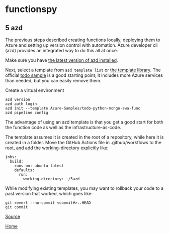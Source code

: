 # functionspy

## 5 azd
The previous steps described creating functions locally, deploying them to Azure and setting up version control with automation. Azure developer cli (azd) provides an integrated way to do this all at once. 

Make sure you have [the latest version of azd installed](https://learn.microsoft.com/azure/developer/azure-developer-cli/install-azd).

Next, select a template from ``` azd template list ``` or [the template library](https://azure.github.io/awesome-azd). The official [todo sample](https://github.com/Azure-Samples/todo-python-mongo-swa-func) is a good starting point; it includes more Azure services than needed, but you can easily remove them. 

Create a virtual environment
```
azd version
azd auth login
azd init --template Azure-Samples/todo-python-mongo-swa-func
azd pipeline config
```

The advantage of using an azd template is that you get a good start for both the function code as well as the infrastructure-as-code. 

The template assumes it is created in the root of a repository, while here it is created in a folder. Move the GitHub Actions file in .github/workflows to the root, and add the working-directory explicitly like:
```
jobs:
  build:
    runs-on: ubuntu-latest
    defaults: 
      run:
        working-directory: ./5azd

```

While modifying existing templates, you may want to rollback your code to a past version that worked, which goes like:
```
git revert --no-commit <commit#>..HEAD
git commit
```

[Source](https://learn.microsoft.com/en-us/azure/developer/azure-developer-cli/configure-devops-pipeline)

[Home](../README.md)